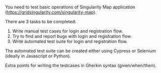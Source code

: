 
You need to test basic operations of Singularity Map application (https://gridsingularity.com/singularity-map).  

There are 3 tasks to be completed: 
1. Write manual test cases for login and registration flow.
2. Try to find and report bugs with login and registration flow.
3. Write automated test suite for login and registration flow.

The automated test suite can be created either using Cypress or Selenium (ideally in Javascript or Python).

Extra points for writing the testcases in Gherkin syntax (given/when/then).
